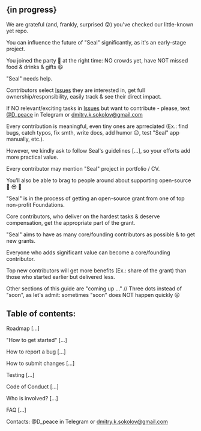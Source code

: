 ## {in progress}

We are grateful (and, frankly, surprised 😜) you've checked our little-known yet repo. 

You can influence the future of "Seal" significantly, as it's an early-stage project. 

You joined the party 🎉 at the right time: NO crowds yet, have NOT missed food & drinks & gifts 😆


"Seal" needs help. 

Contributors select [Issues](https://github.com/ctrlsa/seal-app/issues) they are interested in, get full ownership/responsibility, easily track & see their direct impact. 

If NO relevant/exciting tasks in [Issues](https://github.com/ctrlsa/seal-app/issues) but want to contribute - please, text [@D_peace](https://t.me/D_peace) in Telegram or dmitry.k.sokolov@gmail.com 


Every contribution is meaningful, even tiny ones are aprreciated (Ex.: find bugs, catch typos, fix smth, write docs, add humor 😉, test "Seal" app manually, etc.).

However, we kindly ask to follow Seal's guidelines [...], so your efforts add more practical value. 


Every contributor may mention "Seal" project in portfolio / CV. 

You’ll also be able to brag to people around about supporting open-source 💪 😎 🤙 


"Seal" is in the process of getting an open-source grant from one of top non-profit Foundations.

Core contributors, who deliver on the hardest tasks & deserve compensation, get the appropriate part of the grant. 

"Seal" aims to have as many core/founding contributors as possible & to get new grants.

Everyone who adds significant value can become a core/founding contributor. 

Top new contributors will get more benefits (Ex.: share of the grant) than those who started earlier but delivered less.


Other sections of this guide are "coming up ..." // Three dots instead of "soon", as let's admit: sometimes "soon" does NOT happen quickly 😜

## Table of contents: 

Roadmap [...] 

"How to get started" [...] 

How to report a bug [...] 

How to submit changes [...] 

Testing [...] 

Code of Conduct [...] 

Who is involved? [...] 

FAQ [...]  

Contacts: @D_peace in Telegram or dmitry.k.sokolov@gmail.com 